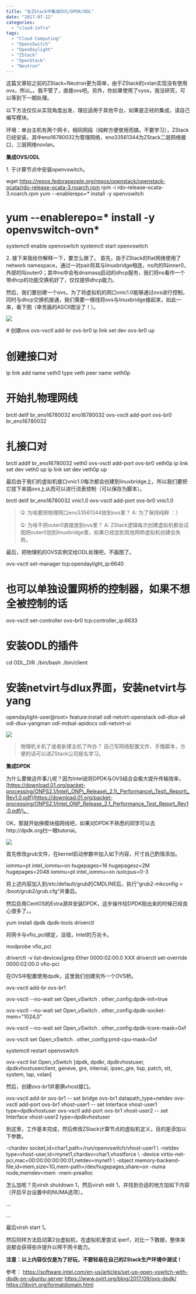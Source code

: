 ```yaml
---
title: "在ZStack中集成OVS/DPDK/ODL"
date: "2017-07-12"
categories: 
  - "cloud-infra"
tags:
  - "Cloud Computing"
  - "OpenvSwitch"
  - "OpenDaylight"
  - "ZStack"
  - "OpenStack"
  - "Neutron"
---
```


这篇文章较之前的ZStack+Neutron更为简单，由于ZStack的vxlan实现没有使用ovs，所以。。我不管了，直接ovs吧。另外，你如果使用了vyos，我没研究，可以等到下一期处理。

以下方法仅仅从实现角度出发，理应适用于其他平台，如果是正经的集成，请自己编写模块。

环境：单台主机有两个网卡，相同网段（纯粹方便使用而搞，不要学习），ZStack已经安装，其中eno16780032为管理网络，eno33561344为ZStack二层网络接口，三层网络novlan。

**集成OVS/ODL**

1\. 于计算节点中安装openvswitch。

wget https://repos.fedorapeople.org/repos/openstack/openstack-ocata/rdo-release-ocata-3.noarch.rpm
rpm -i rdo-release-ocata-3.noarch.rpm
yum --enablerepo=\* install -y openvswitch
# yum --enablerepo=\* install -y openvswitch-ovn\*
systemctl enable openvswitch
systemctl start openvswitch

2\. 接下来我给你解释一下，要怎么做了。 首先，由于ZStack的flat网络使用了network namespace，通过一对pair将其与linuxbridge相连，ns内的叫inner0，外部的叫outer0；其中ns中会有dnsmasq启动的dhcp服务，我们将ns看作一个带dhcp的功能交换机好了，仅仅提供dhcp能力。

然后，我们要创建一个ovs，为了将虚拟机的网口vnic1.0能够通过ovs进行控制，同时与dhcp交换机接通，我们需要一根线将ovs与linuxbridge接起来，如此一来，看下图（幸苦画的ASCII图没了！）。

[![](/blog/post/images/untitled_page.png)](https://blog.lofyer.org/wp-content/uploads/untitled_page.png)

\# 创建ovs
ovs-vsctl add-br ovs-br0
ip link set dev ovs-br0 up

# 创建接口对
ip link add name veth0 type veth peer name veth0p

# 开始扎物理网线
brctl delif br\_eno16780032 eno16780032
ovs-vsctl add-port ovs-br0 br\_eno16780032

# 扎接口对
brctl addif br\_eno16780032 veth0
ovs-vsctl add-port ovs-br0 veth0p
ip link set dev veth0 up
ip link set dev veth0p up

最后由于我们的虚拟机接口vnic1.0每次都会创建到linuxbridge上，所以我们要把它拔下来插ovs上从而可以进行流表控制（可以保存为脚本）。

brctl delif br\_eno16780032 vnic1.0
ovs-vsctl add-port ovs-br0 vnic1.0

> Q: 为啥要把物理网口eno33561344放到ovs里？ A: 为了保持纯粹 ：）
> 
> Q: 为啥不把outer0直接放到ovs里？ A: ZStack逻辑每次创建虚拟机都会试图把outer0加到linuxbridge里，如果已经加到其他网桥虚拟机创建会失败。

最后，把物理机的OVS实例交给ODL处理吧，不画图了。

ovs-vsctl set-manager tcp:opendaylight\_ip:6640
# 也可以单独设置网桥的控制器，如果不想全被控制的话
ovs-vsctl set-controller ovs-br0 tcp:controller\_ip:6633

# 安装ODL的插件
cd ODL\_DIR
./bin/bash
./bin/client
# 安装netvirt与dlux界面，安装netvirt与yang
opendaylight-user@root> feature:install odl-netvirt-openstack odl-dlux-all odl-dlux-yangman odl-mdsal-apidocs odl-netvirt-ui

[![](/blog/post/images/微信截图_20170616131118.png)](https://blog.lofyer.org/wp-content/uploads/微信截图_20170616131118.png)

> 物理机关机了或者新建主机了咋办？ 自己写网络配置文件、手撸脚本，方便的话可以进ZStack公司报名学习。

**集成DPDK**

为什么要做这件事儿呢？因为Intel说将DPDK与OVS结合会极大提升传输效率，[https://download.01.org/packet-processing/ONPS2.1/Intel\_ONP\_Release\_2.1\_Performance\_Test\_Report\_Rev1.0.pdf](https://download.01.org/packet-processing/ONPS2.1/Intel_ONP_Release_2.1_Performance_Test_Report_Rev1.0.pdf/)。

OK，那就开始换模块插网线吧，如果对DPDK不熟悉的同学可以去http://dpdk.org扫一眼tutorial。

[![](/blog/post/images/微信图片_20170905154354.jpg)](https://blog.lofyer.org/wp-content/uploads/微信图片_20170905154354.jpg)

首先修改grub文件，在kernel启动参数中加入如下内容，尺寸自己酌情添加。

iommu=pt intel\_iommu=on hugepages=16 hugepagesz=2M hugepages=2048 iommu=pt intel\_iommu=on isolcpus=0-3

将上述内容加入到/etc/default/grub的CMDLINE后，执行“grub2-mkconfig > /boot/grub2/grub.cfg”并重启。

然后启用CentOS的Extra源并安装DPDK，这步操作较DPDK刚出来的时候已经良心很多了。。

yum install dpdk dpdk-tools driverctl

将网卡与vfio\_pci绑定，没错，Intel的万兆卡。

modprobe vfio\_pci

driverctl -v list-devices|grep Ether
0000:02:00.0 XXX
driverctl set-override 0000:02:00.0 vfio-pci

在OVS中配置使用dpdk，这里我们创建另外一个OVS桥。

ovs-vsctl add-br ovs-br1

ovs-vsctl --no-wait set Open\_vSwitch . other\_config:dpdk-init=true

ovs-vsctl --no-wait set Open\_vSwitch . other\_config:dpdk-socket-mem="1024,0"

ovs-vsctl --no-wait set Open\_vSwitch . other\_config:dpdk-lcore-mask=0xf

ovs-vsctl set Open\_vSwitch . other\_config:pmd-cpu-mask=0xf

systemctl restart openvswitch

ovs-vsctl list Open\_vSwitch
\[dpdk, dpdkr, dpdkvhostuser, dpdkvhostuserclient, geneve, gre, internal, ipsec\_gre, lisp, patch, stt, system, tap, vxlan\]

然后，创建ovs-br1并塞俩vhost接口。

ovs-vsctl add-br ovs-br1 -- set bridge ovs-br1 datapath\_type=netdev
ovs-vsctl add-port ovs-br1 vhost-user1 -- set Interface vhost-user1 type=dpdkvhostuser
ovs-vsctl add-port ovs-br1 vhost-user2 -- set Interface vhost-user2 type=dpdkvhostuser

到这里，工作基本完成，然后修改ZStack计算节点的虚拟机定义，目的是添加以下参数。

\-chardev socket,id=char1,path=/run/openvswitch/vhost-user1 \\
-netdev type=vhost-user,id=mynet1,chardev=char1,vhostforce \\
-device virtio-net-pci,mac=00:00:00:00:00:01,netdev=mynet1 \\
-object memory-backend-file,id=mem,size=1G,mem-path=/dev/hugepages,share=on
-numa node,memdev=mem -mem-prealloc

怎么加呢？先virsh shutdown 1，然后virsh edit 1，并找到合适的地方加如下内容（开启平台设置中的NUMA选项）。

...
 
<interface type="vhostuser">
<model type="virtio" />
<source mode="server" path="/var/run/openvswitch/vhost-user1" type="unix" />
<link state="up" />
<bandwidth />
</interface>
...

最后virsh start 1。

然后同样方法启动第2台虚拟机，在虚拟机里尝试 iperf，对比一下数据，整体来说都会获得些许提升以榨干网卡能力。

**注意：以上内容仅仅是为了好玩，不要轻易在自己的ZStack生产环境中测试！**

参考： https://software.intel.com/en-us/articles/set-up-open-vswitch-with-dpdk-on-ubuntu-server https://www.ovirt.org/blog/2017/09/ovs-dpdk/ https://libvirt.org/formatdomain.html
